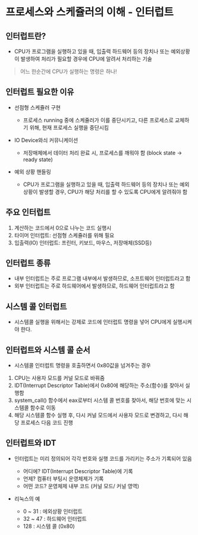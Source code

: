 # 프로세스와 스케쥴러의 이해 - 인터럽트

## 인터럽트란?

- CPU가 프로그램을 실행하고 있을 때, 입출력 하드웨어 등의 장치나 또는 예외상황이 발생하여 처리가 필요할 경우에 CPU에 알려서 처리하는 기술
> 어느 한순간에 CPU가 실행하는 명령은 하나!

## 인터럽트 필요한 이유

- 선점형 스케쥴러 구현
   - 프로세스 running 중에 스케쥴러가 이를 중단시키고, 다른 프로세스로 교체하기 위해, 현재 프로세스 실행을 중단시킴

- IO Device와싀 커뮤니케이션
   - 저장매체에서 데이터 처리 완료 시, 프로세스를 깨워야 함 (block state -> ready state)

- 예외 상황 핸들링
   - CPU가 프로그램을 실행하고 있을 때, 입출력 하드웨어 등의 장치나 또는 예외상황이 발생할 경우, CPU가 해당 처리를 할 수 있도록 CPU에게 알려줘야 함

## 주요 인터럽트

1. 계산하는 코드에서 0으로 나누는 코드 실행시
2. 타이머 인터럽트: 선점형 스케쥴러를 위해 필요
3. 입출력(IO) 인터럽트: 프린터, 키보드, 마우스, 저장매체(SSD등)

## 인터럽트 종류

- 내부 인터럽트는 주로 프로그램 내부에서 발생하므로, 소프트웨어 인터럽트라고 함
- 외부 인터럽트는 주로 하드웨어에서 발생하므로, 하드웨어 인터럽트라고 함

## 시스템 콜 인터럽트

- 시스템콜 실행을 위해서는 강제로 코드에 인터럽트 명령을 넣어 CPU에게 실행시켜야 한다.

## 인터럽트와 시스템 콜 순서

- 시스템콜 인터럽트 명령을 호출하면서 0x80값을 넘겨주는 경우
1. CPU는 사용자 모드를 커널 모드로 바꿔줌
2. IDT(Interrupt Descriptor Table)에서 0x80에 해당하는 주소(함수)를 찾아서 실행함
3. system_call() 함수에서 eax로부터 시스템 콜 번호를 찾아서, 해당 번호에 맞는 시스템콜 함수로 이동
4. 해당 시스템콜 함수 실행 후, 다시 커널 모드에서 사용자 모드로 변경하고, 다시 해당 프로세스 다음 코드 진행

## 인터럽트와 IDT

- 인터럽트는 미리 정의되어 각각 번호와 실행 코드를 가리키는 주소가 기록되어 있음
  - 어디에? IDT(Interrupt Descriptor Table)에 기록
  - 언제? 컴퓨터 부팅시 운영체제가 기록
  - 어떤 코드? 운영체제 내부 코드 (커널 모드/ 커널 영역)

- 리눅스의 예
  - 0 ~ 31 : 에외상황 인터럽트
  - 32 ~ 47 : 하드웨어 인터럽트
  - 128 : 시스템 콜 (0x80)
